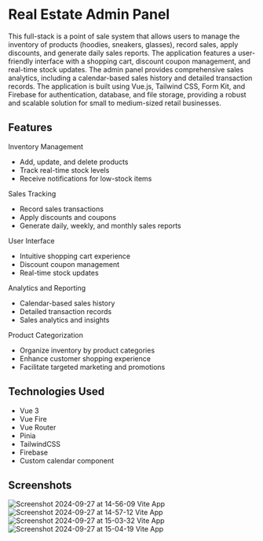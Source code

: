 # Real Estate Admin Panel

This full-stack is a point of sale system that allows users to manage the inventory of products (hoodies, sneakers, glasses), record sales, apply discounts, and generate daily sales reports. The application features a user-friendly interface with a shopping cart, discount coupon management, and real-time stock updates. The admin panel provides comprehensive sales analytics, including a calendar-based sales history and detailed transaction records. The application is built using Vue.js, Tailwind CSS, Form Kit, and Firebase for authentication, database, and file storage, providing a robust and scalable solution for small to medium-sized retail businesses.


## Features
Inventory Management

- Add, update, and delete products
- Track real-time stock levels
- Receive notifications for low-stock items

Sales Tracking

- Record sales transactions
- Apply discounts and coupons
- Generate daily, weekly, and monthly sales reports

User Interface

- Intuitive shopping cart experience
- Discount coupon management
- Real-time stock updates

Analytics and Reporting

- Calendar-based sales history
- Detailed transaction records
- Sales analytics and insights

Product Categorization

- Organize inventory by product categories
- Enhance customer shopping experience
- Facilitate targeted marketing and promotions

## Technologies Used

- Vue 3
- Vue Fire
- Vue Router
- Pinia
- TailwindCSS
- Firebase
- Custom calendar component
## Screenshots

![Screenshot 2024-09-27 at 14-56-09 Vite App](https://github.com/user-attachments/assets/4e59f5e6-5910-415f-8668-f73a1eef5083)
![Screenshot 2024-09-27 at 14-57-12 Vite App](https://github.com/user-attachments/assets/c722c876-918b-451d-923f-aae06755e8cb)
![Screenshot 2024-09-27 at 15-03-32 Vite App](https://github.com/user-attachments/assets/954c915d-0817-4bf1-bf40-60bd8a05edab)
![Screenshot 2024-09-27 at 15-04-19 Vite App](https://github.com/user-attachments/assets/b462efdd-ad86-4732-af4d-10b2e198fe86)
